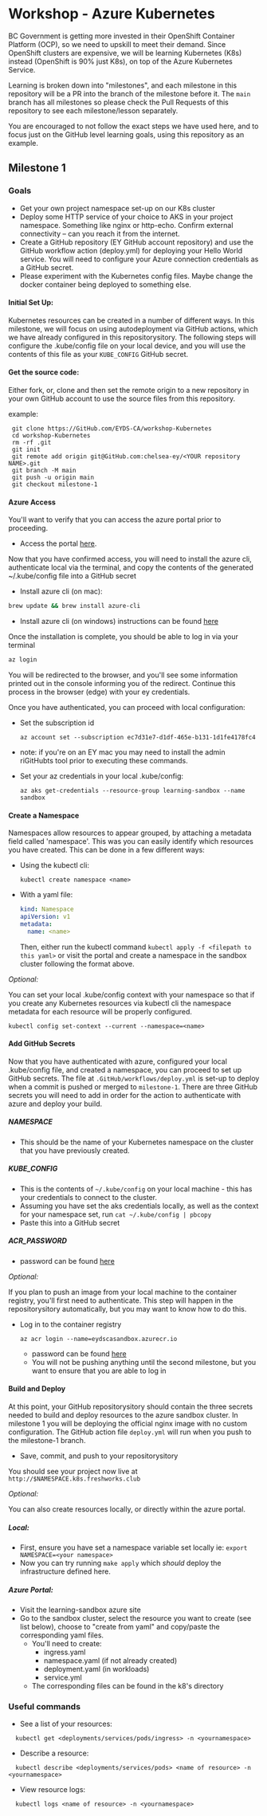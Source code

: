# Workshop - Azure Kubernetes

BC Government is getting more invested in their OpenShift Container Platform (OCP), so we need to upskill to meet their demand. Since OpenShift clusters are expensive, we will be learning Kubernetes (K8s) instead (OpenShift is 90% just K8s), on top of the Azure Kubernetes Service.

Learning is broken down into "milestones", and each milestone in this repository will be a PR into the branch of the milestone before it. The `main` branch has all milestones so please check the Pull Requests of this repository to see each milestone/lesson separately.

You are encouraged to not follow the exact steps we have used here, and to focus just on the GitHub level learning goals, using this repository as an example.

## Milestone 1

### Goals

- Get your own project namespace set-up on our K8s cluster
- Deploy some HTTP service of your choice to AKS in your project namespace. Something like nginx or http-echo. Confirm external connectivity – can you reach it from the internet.
- Create a GitHub repository (EY GitHub account repository) and use the GitHub workflow action (deploy.yml) for deploying your Hello World service. You will need to configure your Azure connection credentials as a GitHub secret.
- Please experiment with the Kubernetes config files. Maybe change the docker container being deployed to something else.

#### Initial Set Up:

Kubernetes resources can be created in a number of different ways. In this milestone, we will focus on using autodeployment via GitHub actions, which we have already configured in this repositorysitory. The following steps will configure the .kube/config file on your local device, and you will use the contents of this file as your `KUBE_CONFIG` GitHub secret. 

#### Get the source code: 
 Either fork, or, clone and then set the remote origin to a new repository in your own GitHub account to use the source files from this repository. 

example: 
```
 git clone https://GitHub.com/EYDS-CA/workshop-Kubernetes
 cd workshop-Kubernetes
 rm -rf .git
 git init
 git remote add origin git@GitHub.com:chelsea-ey/<YOUR repository NAME>.git
 git branch -M main
 git push -u origin main
 git checkout milestone-1
```

#### Azure Access
You'll want to verify that you can access the azure portal prior to proceeding. 

  - Access the portal [here](https://portal.azure.com/#@EYGS.onmicrosoft.com/resource/subscriptions/ec7d31e7-d1df-465e-b131-1d1fe4178fc4/resourcegroups/learning-sandbox/providers/Microsoft.ContainerService/managedClusters/sandbox/overview).

Now that you have confirmed access, you will need to install the azure cli, authenticate local via the terminal, and copy the contents of the generated ~/.kube/config file into a GitHub secret

  - Install azure cli (on mac):

  ```bash
  brew update && brew install azure-cli
  ```

  - Install azure cli (on windows) instructions can be found [here](https://learn.microsoft.com/en-us/cli/azure/install-azure-cli-windows?tabs=azure-cli)

  Once the installation is complete, you should be able to log in via your terminal

  ```bash
  az login
  ```

  You will be redirected to the browser, and you'll see some information printed out in the console informing you of the redirect. Continue this process in the browser (edge) with your ey credentials. 

  Once you have authenticated, you can proceed with local configuration:
  
  - Set the subscription id
    ```
    az account set --subscription ec7d31e7-d1df-465e-b131-1d1fe4178fc4
    ```
- note: if you're on an EY mac you may need to install the admin riGitHubts tool prior to executing these commands. 

- Set your az credentials in your local .kube/config:
  ```
  az aks get-credentials --resource-group learning-sandbox --name sandbox
  ```

#### Create a Namespace

Namespaces allow resources to appear grouped, by attaching a metadata field called 'namespace'. This was you can easily identify which resources you have created. This can be done in a few different ways:

- Using the kubectl cli: 

  ```
  kubectl create namespace <name>
  ```

- With a yaml file: 

  ```yaml 
  kind: Namespace
  apiVersion: v1
  metadata:
    name: <name>
  ```
  Then, either run the kubectl command `kubectl apply -f <filepath to this yaml>` or visit the portal and create a namespace in the sandbox cluster following the format above. 
  
*Optional:*

You can set your local .kube/config context with your namespace so that if you create any Kubernetes resources via kubectl cli the namespace metadata for each resource will be properly configured.

```
kubectl config set-context --current --namespace=<name>
```

#### Add GitHub Secrets

Now that you have authenticated with azure, configured your local .kube/config file, and created a namespace, you can proceed to set up GitHub secrets. The file at `.GitHub/workflows/deploy.yml` is set-up to deploy when a commit is pushed or merged to `milestone-1`. There are three GitHub secrets you will need to add in order for the action to authenticate with azure and deploy your build. 

##### NAMESPACE

- This should be the name of your Kubernetes namespace on the cluster that you have previously created.

##### KUBE_CONFIG

- This is the contents of `~/.kube/config` on your local machine - this has your credentials to connect to the cluster.
- Assuming you have set the aks credentials locally, as well as the context for your namespace set, run `cat ~/.kube/config | pbcopy`
- Paste this into a GitHub secret

##### ACR_PASSWORD

- password can be found [here](https://portal.azure.com/#@EYGS.onmicrosoft.com/resource/subscriptions/ec7d31e7-d1df-465e-b131-1d1fe4178fc4/resourceGroups/learning-sandbox/providers/Microsoft.ContainerRegistry/registries/eydscasandbox/users)


*Optional:*

If you plan to push an image from your local machine to the container registry, you'll first need to authenticate. This step will happen in the repositorysitory automatically, but you may want to know how to do this. 
- Log in to the container registry

    ```
    az acr login --name=eydscasandbox.azurecr.io
    ```

    - password can be found [here](https://portal.azure.com/#@EYGS.onmicrosoft.com/resource/subscriptions/ec7d31e7-d1df-465e-b131-1d1fe4178fc4/resourceGroups/learning-sandbox/providers/Microsoft.ContainerRegistry/registries/eydscasandbox/users)
    - You will not be pushing anything until the second milestone, but you want to ensure that you are able to log in


#### Build and Deploy

At this point, your GitHub repositorysitory should contain the three secrets needed to build and deploy resources to the azure sandbox cluster. In milestone 1 you will be deploying the official nginx image with no custom configuration. The GitHub action file `deploy.yml` will run when you push to the milestone-1 branch. 

- Save, commit, and push to your repositorysitory

You should see your project now live at `http://$NAMESPACE.k8s.freshworks.club`



*Optional:*

You can also create resources locally, or directly within the azure portal. 

##### Local:

- First, ensure you have set a namespace variable set locally ie: `export NAMESPACE=<your namespace>` 
- Now you can try running `make apply` which _should_ deploy the infrastructure defined here.

##### Azure Portal:

- Visit the learning-sandbox azure site
- Go to the sandbox cluster, select the resource you want to create (see list below), choose to "create from yaml" and copy/paste the corresponding yaml files.
  - You'll need to create:
    - ingress.yaml
    - namespace.yaml (if not already created)
    - deployment.yaml (in workloads)
    - service.yml
  - The corresponding files can be found in the k8's directory

### Useful commands

- See a list of your resources:

```
  kubectl get <deployments/services/pods/ingress> -n <yournamespace>
```

- Describe a resource:

```
  kubectl describe <deployments/services/pods> <name of resource> -n <yournamespace>
```

- View resource logs:

```
  kubectl logs <name of resource> -n <yournamespace>
```
